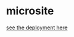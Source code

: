 # microsite
[see the deployment here](https://ashraftajuddin.github.io/dci-digitalOrientationCourse-microsite-for-Arbeitsamt/)
